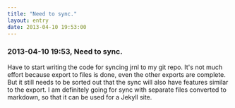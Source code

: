 ```yaml
---
title: "Need to sync."
layout: entry
date: 2013-04-10 19:53:00
---
```

### 2013-04-10 19:53, Need to sync. 

Have to start writing the code for syncing jrnl to my git repo. It's not much effort because export to files is done, even the other exports are complete. But it still needs to be sorted out that the sync will also have features similar to the export. I am definitely going for sync with separate files converted to markdown, so that it can be used for a Jekyll site. 
